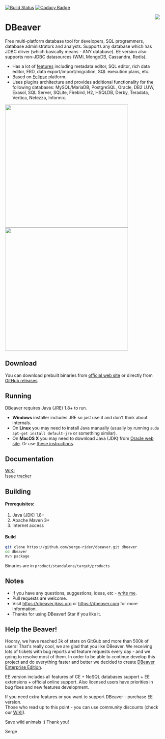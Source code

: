 [![Build Status](https://travis-ci.org/serge-rider/dbeaver.svg?branch=devel)](https://travis-ci.org/serge-rider/dbeaver)
[![Codacy Badge](https://api.codacy.com/project/badge/Grade/93fcfdba7805406298b2e60c9d56f50e)](https://www.codacy.com/app/serge/dbeaver?utm_source=github.com&amp;utm_medium=referral&amp;utm_content=serge-rider/dbeaver&amp;utm_campaign=Badge_Grade)

<img src="https://github.com/serge-rider/dbeaver/wiki/images/dbeaver-icon-64x64.png" align="right"/>

# DBeaver

Free multi-platform database tool for developers, SQL programmers, database administrators and analysts. 
Supports any database which has JDBC driver (which basically means - ANY database). EE version also supports non-JDBC datasources (WMI, MongoDB, Cassandra, Redis).

* Has a lot of <a href="https://github.com/serge-rider/dbeaver/wiki">features</a> including metadata editor, SQL editor, rich data editor, ERD, data export/import/migration, SQL execution plans, etc. 
* Based on <a href="http://www.eclipse.org/">Eclipse</a> platform.
* Uses plugins architecture and provides additional functionality for the following databases: MySQL/MariaDB, PostgreSQL, Oracle, DB2 LUW, Exasol, SQL Server, SQLite, Firebird, H2, HSQLDB, Derby, Teradata, Vertica, Netezza, Informix.

<a href="https://dbeaver.jkiss.org/product/dbeaver-ss-classic.png"><img src="https://dbeaver.jkiss.org/product/dbeaver-ss-classic.png" width="400"/></a>
<a href="https://dbeaver.jkiss.org/product/dbeaver-ss-dark.png"><img src="https://dbeaver.jkiss.org/product/dbeaver-ss-dark.png" width="400"/></a>

## Download

You can download prebuilt binaries from <a href="https://dbeaver.jkiss.org/download">official web site</a> or directly from <a href="https://github.com/serge-rider/dbeaver/releases">GitHub releases</a>.

## Running

DBeaver requires Java (JRE) 1.8+ to run.

* <b>Windows</b> installer includes JRE so just use it and don't think about internals.
* On <b>Linux</b> you may need to install Java manually (usually by running `sudo apt-get install default-jre` or something similar).
* On <b>MacOS X</b> you may need to download Java (JDK) from <a href="http://www.oracle.com/technetwork/java/javase/downloads/jdk8-downloads-2133151.html">Oracle web site</a>. Or use <a href="http://stackoverflow.com/questions/24342886/how-to-install-java-8-on-mac">these instructions</a>.

## Documentation

<a href="https://github.com/serge-rider/dbeaver/wiki">WIKI</a>  
<a href="https://github.com/serge-rider/dbeaver/issues">Issue tracker</a>

## Building

#### Prerequisites:

 1. Java (JDK) 1.8+
 2. Apache Maven 3+
 3. Internet access

#### Build

```sh
git clone https://github.com/serge-rider/dbeaver.git dbeaver
cd dbeaver
mvn package
```
Binaries are in `product/standalone/target/products`

## Notes

- If you have any questions, suggestions, ideas, etc - <a href="mailto:serge@jkiss.org">write me</a>.
- Pull requests are welcome.
- Visit https://dbeaver.jkiss.org or https://dbeaver.com for more information.
- Thanks for using DBeaver! Star if you like it.

## Help the Beaver!

Hooray, we have reached 3k of stars on GitGub and more than 500k of users!
That's really cool, we are glad that you like DBeaver.
We receiving lots of tickets with bug reports and feature requests every day - and we going to resolve most of them.
In order to be able to continue develop this project and do everything faster and better we decided to create <a href="https://dbeaver.com/download">DBeaver Enterprise Edition</a>.

EE version includes all features of CE + NoSQL databases support + EE extensions + official online support. Also licensed users have priorities in bug fixes and new features development.

If you need extra features or you want to support DBeaver - purchase EE version.  
Those who read up to this point - you can use community discounts (check our <a href="https://github.com/serge-rider/dbeaver/wiki/Enterprise-Edition">WIKI</a>).

Save wild animals :) Thank you!  

Serge
